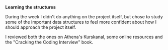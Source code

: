 **Learning the structures**

During the week I didn't do anything on the project itself, but chose to study some of the important data structures to feel more confident about how I should approach the project itself.

I reviewed both the ones on Athena's Kurskanal, some online resources and the "Cracking the Coding Interview" book. 

  

